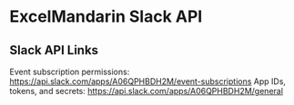 # ExcelMandarin Slack API

## Slack API Links

Event subscription permissions: https://api.slack.com/apps/A06QPHBDH2M/event-subscriptions
App IDs, tokens, and secrets: https://api.slack.com/apps/A06QPHBDH2M/general
